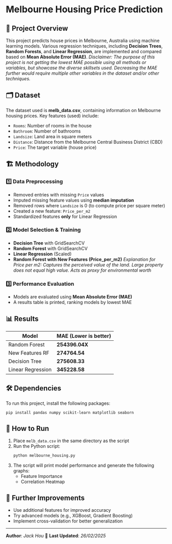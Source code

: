 # Melbourne Housing Price Prediction

## 📌 Project Overview

This project predicts house prices in Melbourne, Australia using machine learning models. Various regression techniques, including **Decision Trees**, **Random Forests**, and **Linear Regression**, are implemented and compared based on **Mean Absolute Error (MAE)**.
_Disclaimer: The purpose of this project is not getting the lowest MAE possible using all methods or variables, but showcase the diverse skillsets used. Decreasing the MAE further would require multiple other variables in the dataset and/or other techniques._
## 🗂 Dataset

The dataset used is **melb\_data.csv**, containing information on Melbourne housing prices. Key features (used) include:

- `Rooms`: Number of rooms in the house
- `Bathroom`: Number of bathrooms
- `Landsize`: Land area in square meters
- `Distance`: Distance from the Melbourne Central Business District (CBD)
- `Price`: The target variable (house price)

## 🏗 Methodology

### **1️⃣ Data Preprocessing**

- Removed entries with missing `Price` values
- Imputed missing feature values using **median imputation**
- Removed rows where `Landsize` is 0 (to compute price per square meter)
- Created a new feature: `Price_per_m2`
- Standardized features **only** for Linear Regression

### **2️⃣ Model Selection & Training**

- **Decision Tree** with GridSearchCV 
- **Random Forest** with GridSearchCV
- **Linear Regression** (Scaled)
- **Random Forest with New Features (Price\_per\_m2)**
_Explanation for Price per m2: Captures the perceived value of the land. Large property does not equal high value. Acts as proxy for environmental worth_ 
  
### **3️⃣ Performance Evaluation**

- Models are evaluated using **Mean Absolute Error (MAE)**
- A results table is printed, ranking models by lowest MAE

## 📊 Results

| Model                        | MAE (Lower is better)      |
| ---------------------------- | ---------------------      |
| Random Forest                | **254396.04X**               |
| New Features RF              | **274764.54**               |
| Decision Tree                | **275608.33**               |
| Linear Regression            | **345228.58**               |

## 🛠 Dependencies

To run this project, install the following packages:

```bash
pip install pandas numpy scikit-learn matplotlib seaborn
```

## 🚀 How to Run

1. Place `melb_data.csv` in the same directory as the script
2. Run the Python script:
   ```bash
   python melbourne_housing.py
   ```
3. The script will print model performance and generate the following graphs:
   - Feature Importance 
   - Correlation Heatmap

## 📌 Further Improvements

- Use additional features for improved accuracy
- Try advanced models (e.g., XGBoost, Gradient Boosting)
- Implement cross-validation for better generalization

---

**Author**: *Jack Hou*
📅 **Last Updated**: *26/02/2025*



